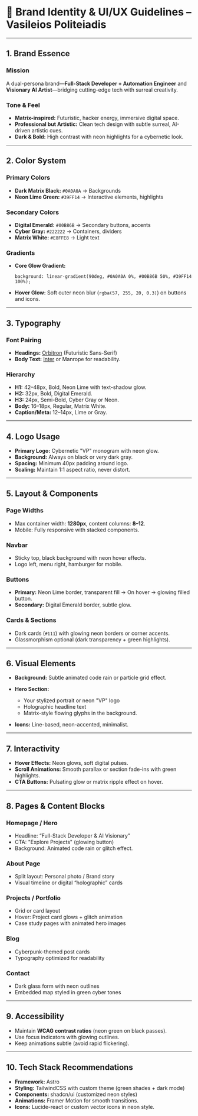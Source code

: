 # **🧠 Brand Identity & UI/UX Guidelines – Vasileios Politeiadis**

---

## **1. Brand Essence**

### **Mission**

A dual-persona brand—**Full-Stack Developer + Automation Engineer** and **Visionary AI Artist**—bridging cutting-edge tech with surreal creativity.

### **Tone & Feel**

- **Matrix-inspired:** Futuristic, hacker energy, immersive digital space.
- **Professional but Artistic:** Clean tech design with subtle surreal, AI-driven artistic cues.
- **Dark & Bold:** High contrast with neon highlights for a cybernetic look.

---

## **2. Color System**

### **Primary Colors**

- **Dark Matrix Black:** `#0A0A0A` → Backgrounds
- **Neon Lime Green:** `#39FF14` → Interactive elements, highlights

### **Secondary Colors**

- **Digital Emerald:** `#00B86B` → Secondary buttons, accents
- **Cyber Gray:** `#222222` → Containers, dividers
- **Matrix White:** `#E8FFE8` → Light text

### **Gradients**

- **Core Glow Gradient:**

  ```
  background: linear-gradient(90deg, #0A0A0A 0%, #00B86B 50%, #39FF14 100%);
  ```

- **Hover Glow:** Soft outer neon blur (`rgba(57, 255, 20, 0.3)`) on buttons and icons.

---

## **3. Typography**

### **Font Pairing**

- **Headings:** [Orbitron](https://fonts.google.com/specimen/Orbitron) (Futuristic Sans-Serif)
- **Body Text:** [Inter](https://fonts.google.com/specimen/Inter) or Manrope for readability.

### **Hierarchy**

- **H1:** 42–48px, Bold, Neon Lime with text-shadow glow.
- **H2:** 32px, Bold, Digital Emerald.
- **H3:** 24px, Semi-Bold, Cyber Gray or Neon.
- **Body:** 16–18px, Regular, Matrix White.
- **Caption/Meta:** 12–14px, Lime or Gray.

---

## **4. Logo Usage**

- **Primary Logo:** Cybernetic "VP" monogram with neon glow.
- **Background:** Always on black or very dark gray.
- **Spacing:** Minimum 40px padding around logo.
- **Scaling:** Maintain 1:1 aspect ratio, never distort.

---

## **5. Layout & Components**

### **Page Widths**

- Max container width: **1280px**, content columns: **8–12**.
- Mobile: Fully responsive with stacked components.

### **Navbar**

- Sticky top, black background with neon hover effects.
- Logo left, menu right, hamburger for mobile.

### **Buttons**

- **Primary:** Neon Lime border, transparent fill → On hover → glowing filled button.
- **Secondary:** Digital Emerald border, subtle glow.

### **Cards & Sections**

- Dark cards (`#111`) with glowing neon borders or corner accents.
- Glassmorphism optional (dark transparency + green highlights).

---

## **6. Visual Elements**

- **Background:** Subtle animated code rain or particle grid effect.
- **Hero Section:**

  - Your stylized portrait or neon "VP" logo
  - Holographic headline text
  - Matrix-style flowing glyphs in the background.

- **Icons:** Line-based, neon-accented, minimalist.

---

## **7. Interactivity**

- **Hover Effects:** Neon glows, soft digital pulses.
- **Scroll Animations:** Smooth parallax or section fade-ins with green highlights.
- **CTA Buttons:** Pulsating glow or matrix ripple effect on hover.

---

## **8. Pages & Content Blocks**

### **Homepage / Hero**

- Headline: “Full-Stack Developer & AI Visionary”
- CTA: "Explore Projects" (glowing button)
- Background: Animated code rain or glitch effect.

### **About Page**

- Split layout: Personal photo / Brand story
- Visual timeline or digital “holographic” cards

### **Projects / Portfolio**

- Grid or card layout
- Hover: Project card glows + glitch animation
- Case study pages with animated hero images

### **Blog**

- Cyberpunk-themed post cards
- Typography optimized for readability

### **Contact**

- Dark glass form with neon outlines
- Embedded map styled in green cyber tones

---

## **9. Accessibility**

- Maintain **WCAG contrast ratios** (neon green on black passes).
- Use focus indicators with glowing outlines.
- Keep animations subtle (avoid rapid flickering).

---

## **10. Tech Stack Recommendations**

- **Framework:** Astro
- **Styling:** TailwindCSS with custom theme (green shades + dark mode)
- **Components:** shadcn/ui (customized neon styles)
- **Animations:** Framer Motion for smooth transitions.
- **Icons:** Lucide-react or custom vector icons in neon style.
